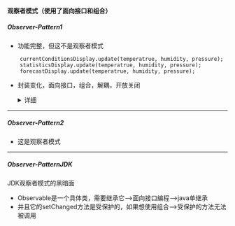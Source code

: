 #### 观察者模式（使用了面向接口和组合）
##### Observer-Pattern1
- 功能完整，但这不是观察者模式
```
    currentConditionsDisplay.update(temperatrue, humidity, pressure);
    statisticsDisplay.update(temperatrue, humidity, pressure);
    forecastDisplay.update(temperatrue, humidity, pressure);
```
- 封装变化，面向接口，组合，解耦，开放关闭
    <details>
    <summary>详细</summary>

    - 现在只有三个布告板，当前天气、天气统计、天气预报，但以后可能会添加其它的布告板，比如酷热指数布告板-->封装变化
    - currentConditionsDisplay、statisticsDisplay、forecastDisplay都是具体的实现；观察者都有一个方法update，为了能让发布者以统一的方法通知观察者-->面向接口编程
    - 接着互相组合
    - 松耦合，开放关闭
    </details>

---
##### Observer-Pattern2
- 这是观察者模式
---
##### Observer-PatternJDK
JDK观察者模式的黑暗面
- Observable是一个具体类，需要继承它-->面向接口编程-->java单继承
- 并且它的setChanged方法是受保护的，如果想使用组合-->受保护的方法无法被调用 


